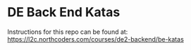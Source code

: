 # DE Back End Katas

Instructions for this repo can be found at: https://l2c.northcoders.com/courses/de2-backend/be-katas
